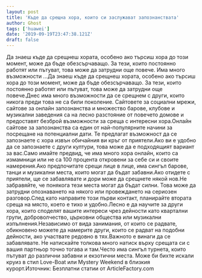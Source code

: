 ```yaml
---
layout: post
title: 'Къде да срещна хора, които си заслужават запознанствата'
author: Ghost
tags: ['huawei']
date: '2019-09-19T23:47:38.121Z'
draft: false
---
```


Да знаеш къде да срещнеш хората, особено ако търсиш хора до този момент, може да бъде обезсърчаващо. За тези, които постоянно работят или пътуват, това може да затрудни още повече. Има много възможности ...Да знаеш къде да срещнеш хората, особено ако търсиш хора до този момент, може да бъде обезсърчаващо. За тези, които постоянно работят или пътуват, това може да затрудни още повече.Днес има много възможности да се срещнем с други, които никога преди това не са били поколение. Сайтовете за социални мрежи, сайтове за онлайн запознанства и множество барове, клубове и музикални заведения са на лесно разстояние от повечето домове и предоставят безброй възможности за среща с интересни хора.Онлайн сайтове за запознанства са един от най-популярните начини за посрещане на потенциални дати. Те предлагат възможност да се запознаете с хора извън обичайния ви кръг от приятели.Ако ви е удобно да се запознаете с други култури, това може да е подходящият вариант за вас.Само имайте предвид, че има много хора онлайн, които са измамници или не са 100 процента откровени за себе си и своите намерения.Ако предпочитате срещи лице в лице, има сингъл барове, танци и музикални места, които могат да бъдат забавни.Ако отидете с приятели, ще се забавлявате и дори може да срещнете някой нов.Не забравяйте, че понякога тези места могат да бъдат силни. Това може да затрудни опознаването на някого или провеждането на сериозен разговор.След като направите този първи контакт, планирайте втората среща на място, което е тихо и удобно.Лесно е да научите за други хора, които споделят вашите интереси чрез дейности като квартални групи, доброволчество, църковни общества или музикални изпълнения.Независимо от вида занимания, от които се радвате, обикновено можете да намерите други, които се радват на подобни дейности, ако участвате редовно в тях.Важното е винаги да се забавлявате. Не натискайте толкова много натиск върху срещата си с вашия партньор точно тогава и там.Често има сингъл турнета, които пътуват до различни забавни и екзотични места. Може би бихте искали круиз в стил Love-Boat или Mystery Weekend в близкия курорт.Източник: Безплатни статии от ArticleFactory.com
